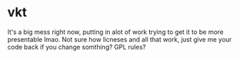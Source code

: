 # vkt

It's a big mess right now, putting in alot of work trying to get it to be more presentable lmao. Not sure how licneses and all that work, just give me your code back if you change somthing? GPL rules? 
